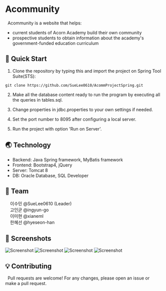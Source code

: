 # Acommunity

&nbsp; Acommunity is a website that helps:
- current students of Acorn Academy build their own community
- prospective students to obtain information about the academy's government-funded education curriculum

## 👋  Quick Start

1. Clone the repository by typing this and import the project on Spring Tool Suite(STS):
```
git clone https://github.com/SueLee0610/AcommProjectSpring.git
```
2. Make all the database content ready to run the program by executing all the queries in tables.sql.

3. Change properties in jdbc.properties to your own settings if needed.

4. Set the port number to 8095 after configuring a local server.

5. Run the project with option 'Run on Server'.

## 🌏 Technology
- Backend: Java Spring framework, MyBatis framework
- Frontend: Bootstrap4, jQuery
- Server: Tomcat 8
- DB: Oracle Database, SQL Developer

## 👥 Team
&nbsp; &nbsp; 이수민 @SueLee0610 (Leader)\
&nbsp; &nbsp; 고인균 @ingyun-go\
&nbsp; &nbsp; 이미현 @xianeml\
&nbsp; &nbsp; 한혜선 @hyeseon-han

## 🌄 Screenshots
![Screenshot](https://user-images.githubusercontent.com/29162954/104170436-68824380-5401-11eb-9589-2fba1b33fe2f.png)
![Screenshot](https://user-images.githubusercontent.com/29162954/104169707-450ac900-5400-11eb-90af-75ea1d629fe6.png)
![Screenshot](https://user-images.githubusercontent.com/29162954/104169715-4805b980-5400-11eb-86ba-1a32e42b5f7c.png)
![Screenshot](https://user-images.githubusercontent.com/29162954/104169722-4b00aa00-5400-11eb-8608-d3c16ef9beec.png)

## 💡 Contributing
&nbsp; Pull requests are welcome! For any changes, please open an issue or make a pull request.
